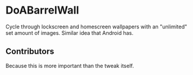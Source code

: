 # DoABarrelWall
Cycle through lockscreen and homescreen wallpapers with an "unlimited" set amount of images. Similar idea that Android has.
## Contributors
Because this is more important than the tweak itself.
